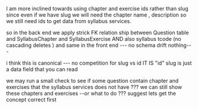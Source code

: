 

I am more inclined towards using chapter and exercise ids rather than slug since even if we have slug we will need the chapter name , description so we still need ids to get data from syllabus services. 

so in the back end we apply strick FK relation ship between Question table and SyllabusChapter and SyllabusExercise AND also syllabus tcode (no cascading deletes )
and same in the front end --- no schema drift nothing---

i think this is canonical --- no competition for slug vs id IT IS "id" slug is just a data field that you can read

we may run a small check to see if some question contain chapter and exercises that the syllabus services does not have ???
we can still show these chapters and exercises  --or what to do ??? suggest
lets get the concept correct first
